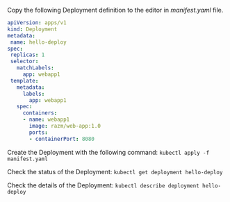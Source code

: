 Copy the following Deployment definition to the editor in *manifest.yaml* file.
```yaml
apiVersion: apps/v1
kind: Deployment
metadata:
 name: hello-deploy
spec:
 replicas: 1
 selector:
   matchLabels:
     app: webapp1
 template:
   metadata:
     labels:
       app: webapp1
   spec:
     containers:
     - name: webapp1
       image: razm/web-app:1.0
       ports:
       - containerPort: 8080
```

Create the Deployment with the following command: ``kubectl apply -f manifest.yaml``

Check the status of the Deployment: ``kubectl get deployment hello-deploy``

Check the details of the Deployment: ``kubectl describe deployment hello-deploy``